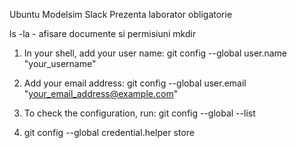 Ubuntu
Modelsim
Slack
Prezenta laborator obligatorie

ls -la - afisare documente si permisiuni
mkdir


1) In your shell, add your user name:
	git config --global user.name "your_username"
2) Add your email address:
	git config --global user.email "your_email_address@example.com"
3) To check the configuration, run:
	git config --global --list

4) git config --global credential.helper store

